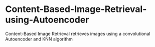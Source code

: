 # Content-Based-Image-Retrieval-using-Autoencoder
Content-Based Image Retrieval retrieves images using a convolutional Autoencoder and KNN algorithm
